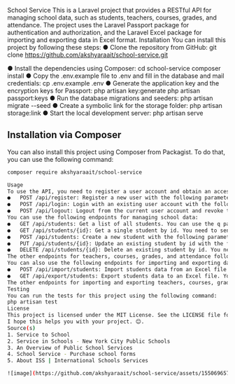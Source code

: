School Service
This is a Laravel project that provides a RESTful API for managing school data, such as students, teachers, courses, grades, and attendance. The project uses the Laravel Passport package for authentication and authorization, and the Laravel Excel package for importing and exporting data in Excel format.
Installation
You can install this project by following these steps:
●	Clone the repository from GitHub:
git clone https://github.com/akshyaraait/school-service.git

●	Install the dependencies using Composer:
cd school-service
composer install
●	Copy the .env.example file to .env and fill in the database and mail credentials:
cp .env.example .env
●	Generate the application key and the encryption keys for Passport:
php artisan key:generate
php artisan passport:keys
●	Run the database migrations and seeders:
php artisan migrate --seed
●	Create a symbolic link for the storage folder:
php artisan storage:link
●	Start the local development server:
php artisan serve

## Installation via Composer

You can also install this project using Composer from Packagist. To do that, you can use the following command:

```bash
composer require akshyaraait/school-service

Usage
To use the API, you need to register a user account and obtain an access token. You can use the following endpoints for authentication:
●	POST /api/register: Register a new user with the following parameters: name, email, password, and password_confirmation.
●	POST /api/login: Login with an existing user account with the following parameters: email and password. You will receive an access token in the response.
●	POST /api/logout: Logout from the current user account and revoke the access token. You need to send the Authorization header with the value Bearer {token}.
You can use the following endpoints for managing school data:
●	GET /api/students: Get a list of all students. You can use the q parameter to search by name, email, or phone number. You can also use the sort parameter to sort by any column, and the page and per_page parameters to paginate the results. You need to send the Authorization header with the value Bearer {token}.
●	GET /api/students/{id}: Get a single student by id. You need to send the Authorization header with the value Bearer {token}.
●	POST /api/students: Create a new student with the following parameters: name, email, phone, gender, dob, address, photo, and course_id. You need to send the Authorization header with the value Bearer {token} and the Content-Type header with the value multipart/form-data.
●	PUT /api/students/{id}: Update an existing student by id with the following parameters: name, email, phone, gender, dob, address, photo, and course_id. You need to send the Authorization header with the value Bearer {token} and the Content-Type header with the value multipart/form-data.
●	DELETE /api/students/{id}: Delete an existing student by id. You need to send the Authorization header with the value Bearer {token}.
The other endpoints for teachers, courses, grades, and attendance follow the same pattern as the students endpoint. You can check the routes file (routes/api.php) for more details.
You can also use the following endpoints for importing and exporting data in Excel format:
●	POST /api/import/students: Import students data from an Excel file with the following columns: name, email, phone, gender, dob, address, and course_id. You need to send the Authorization header with the value Bearer {token} and the Content-Type header with the value multipart/form-data. You also need to send the file parameter with the Excel file.
●	GET /api/export/students: Export students data to an Excel file. You need to send the Authorization header with the value Bearer {token}. You will receive a download link in the response.
The other endpoints for importing and exporting teachers, courses, grades, and attendance follow the same pattern as the students endpoint. You can check the routes file (routes/api.php) for more details.
Testing
You can run the tests for this project using the following command:
php artisan test
License
This project is licensed under the MIT License. See the LICENSE file for details.
I hope this helps you with your project. 😊.
Source(s)
1. Service to School
2. Service in Schools - New York City Public Schools
3. An Overview of Public School Services
4. School Service - Purchase school forms
5. About ISS | International Schools Services

![image](https://github.com/akshyaraait/school-service/assets/155069657/c8b3153d-112b-4029-b023-6bf427c0dac3)
